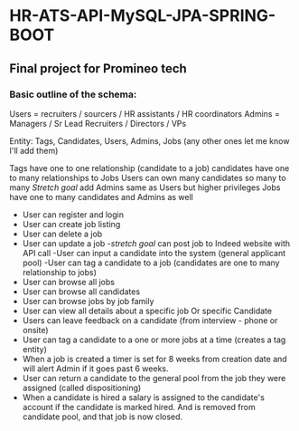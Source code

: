 # HR-ATS-API-MySQL-JPA-SPRING-BOOT
## Final project for Promineo tech 

### Basic outline of the schema: 

Users = recruiters / sourcers / HR assistants / HR coordinators
Admins = Managers / Sr Lead Recruiters / Directors / VPs

Entity: Tags, Candidates, Users, Admins, Jobs  (any other ones let me know I'll add them)

Tags have one to one relationship (candidate to a job)
candidates have one to many relationships to Jobs
Users can own many candidates so many to many
*Stretch goal* add Admins same as Users but higher privileges
Jobs have one to many candidates and Admins as well
- User can register and login
- User can create job listing
- User can delete a job
- User can update a job
-*stretch goal* can post job to Indeed website with API call
-User can input a candidate into the system (general applicant pool)
-User can tag a candidate to a job (candidates are one to many relationship to jobs)
- User can browse all jobs
- User can browse all candidates
- User can browse jobs by job family
- User can view all details about a specific job Or specific Candidate
- Users can leave feedback on a candidate (from interview - phone or onsite)
- User can tag a candidate to a one or more jobs at a time (creates a tag entity)
- When a job is created a timer is set for 8 weeks from creation date and will alert Admin if it goes past 6 weeks.
- User can return a candidate to the general pool from the job they were assigned (called dispositioning)
- When a candidate is hired a salary is assigned to the candidate's account if the candidate is marked hired. And is removed from candidate pool, and that job is now closed.





